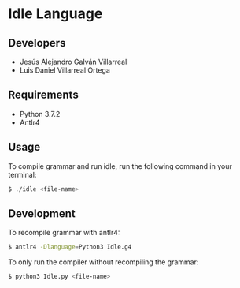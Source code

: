 # Idle Language

## Developers

- Jesús Alejandro Galván Villarreal
- Luis Daniel Villarreal Ortega

## Requirements

- Python 3.7.2
- Antlr4

## Usage

To compile grammar and run idle, run the following command in your terminal:
```bash
$ ./idle <file-name>
```

## Development
To recompile grammar with antlr4:

```bash
$ antlr4 -Dlanguage=Python3 Idle.g4
```

To only run the compiler without recompiling the grammar:

```bash
$ python3 Idle.py <file-name>
```
